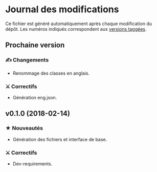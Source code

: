 # Journal des modifications

Ce fichier est généré automatiquement après chaque modification du dépôt. 
Les numéros indiqués correspondent aux [versions taggées](https://gitlab.com/canarduck/pays/tags).

## Prochaine version

### ✍ Changements

* Renommage des classes en anglais.

### ⚔ Correctifs

* Génération eng.json.

## v0.1.0 (2018-02-14)

### ★ Nouveautés

* Génération des fichiers et interface de base.

### ⚔ Correctifs

* Dev-requirements.

